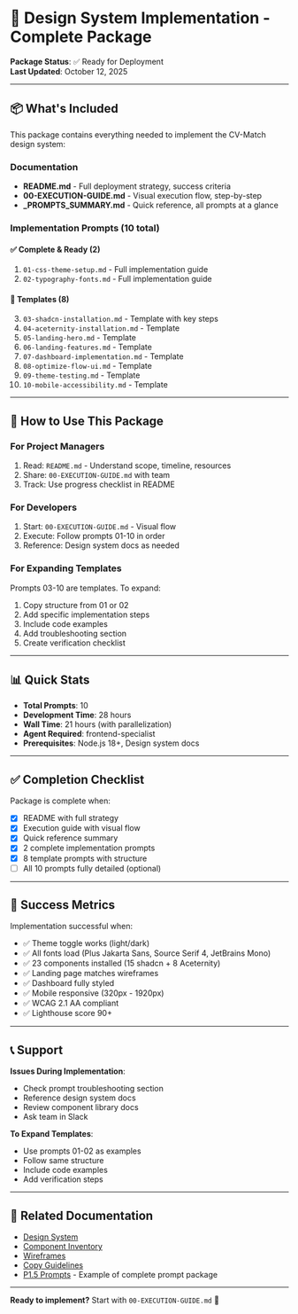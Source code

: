 # 🎨 Design System Implementation - Complete Package

**Package Status**: ✅ Ready for Deployment  
**Last Updated**: October 12, 2025

---

## 📦 What's Included

This package contains everything needed to implement the CV-Match design system:

### Documentation
- **README.md** - Full deployment strategy, success criteria
- **00-EXECUTION-GUIDE.md** - Visual execution flow, step-by-step
- **_PROMPTS_SUMMARY.md** - Quick reference, all prompts at a glance

### Implementation Prompts (10 total)

#### ✅ Complete & Ready (2)
1. `01-css-theme-setup.md` - Full implementation guide
2. `02-typography-fonts.md` - Full implementation guide

#### 📝 Templates (8)
3. `03-shadcn-installation.md` - Template with key steps
4. `04-aceternity-installation.md` - Template
5. `05-landing-hero.md` - Template
6. `06-landing-features.md` - Template
7. `07-dashboard-implementation.md` - Template
8. `08-optimize-flow-ui.md` - Template
9. `09-theme-testing.md` - Template
10. `10-mobile-accessibility.md` - Template

---

## 🚀 How to Use This Package

### For Project Managers
1. Read: `README.md` - Understand scope, timeline, resources
2. Share: `00-EXECUTION-GUIDE.md` with team
3. Track: Use progress checklist in README

### For Developers
1. Start: `00-EXECUTION-GUIDE.md` - Visual flow
2. Execute: Follow prompts 01-10 in order
3. Reference: Design system docs as needed

### For Expanding Templates
Prompts 03-10 are templates. To expand:
1. Copy structure from 01 or 02
2. Add specific implementation steps
3. Include code examples
4. Add troubleshooting section
5. Create verification checklist

---

## 📊 Quick Stats

- **Total Prompts**: 10
- **Development Time**: 28 hours
- **Wall Time**: 21 hours (with parallelization)
- **Agent Required**: frontend-specialist
- **Prerequisites**: Node.js 18+, Design system docs

---

## ✅ Completion Checklist

Package is complete when:
- [x] README with full strategy
- [x] Execution guide with visual flow
- [x] Quick reference summary
- [x] 2 complete implementation prompts
- [x] 8 template prompts with structure
- [ ] All 10 prompts fully detailed (optional)

---

## 🎯 Success Metrics

Implementation successful when:
- ✅ Theme toggle works (light/dark)
- ✅ All fonts load (Plus Jakarta Sans, Source Serif 4, JetBrains Mono)
- ✅ 23 components installed (15 shadcn + 8 Aceternity)
- ✅ Landing page matches wireframes
- ✅ Dashboard fully styled
- ✅ Mobile responsive (320px - 1920px)
- ✅ WCAG 2.1 AA compliant
- ✅ Lighthouse score 90+

---

## 📞 Support

**Issues During Implementation**:
- Check prompt troubleshooting section
- Reference design system docs
- Review component library docs
- Ask team in Slack

**To Expand Templates**:
- Use prompts 01-02 as examples
- Follow same structure
- Include code examples
- Add verification steps

---

## 🔗 Related Documentation

- [Design System](../../design-system/README.md)
- [Component Inventory](../../design-system/components.md)
- [Wireframes](../../design-system/wireframes.md)
- [Copy Guidelines](../../design-system/copy-guidelines.md)
- [P1.5 Prompts](../p1.5-prompts/) - Example of complete prompt package

---

**Ready to implement?** Start with `00-EXECUTION-GUIDE.md` 🚀
